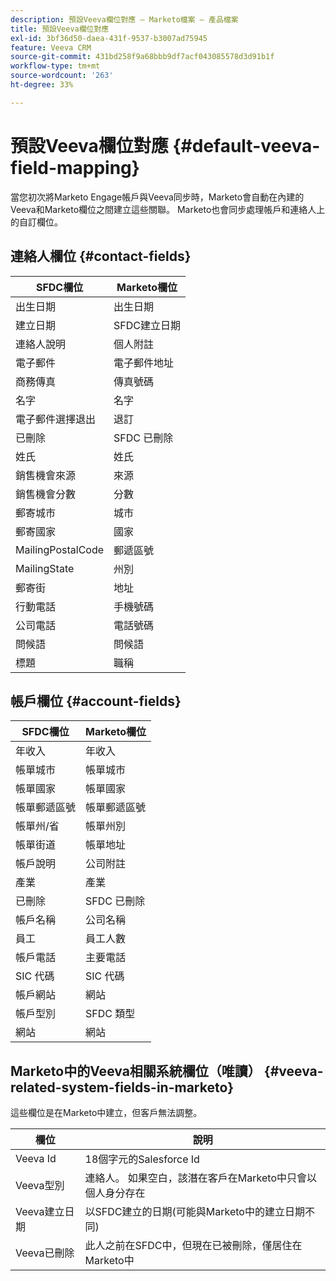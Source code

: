 ```yaml
---
description: 預設Veeva欄位對應 — Marketo檔案 — 產品檔案
title: 預設Veeva欄位對應
exl-id: 3bf36d50-daea-431f-9537-b3007ad75945
feature: Veeva CRM
source-git-commit: 431bd258f9a68bbb9df7acf043085578d3d91b1f
workflow-type: tm+mt
source-wordcount: '263'
ht-degree: 33%

---
```


# 預設Veeva欄位對應 {#default-veeva-field-mapping}

當您初次將Marketo Engage帳戶與Veeva同步時，Marketo會自動在內建的Veeva和Marketo欄位之間建立這些關聯。 Marketo也會同步處理帳戶和連絡人上的自訂欄位。

## 連絡人欄位 {#contact-fields}

<table>
  <colgroup>
    <col/>
    <col/>
  </colgroup>
  <thead>
    <tr>
      <th>SFDC欄位</th>
      <th>Marketo欄位</th>
    </tr>
  </thead>
  <tbody>
    <tr>
      <td>出生日期</td>
      <td>出生日期</td>
    </tr>
    <tr>
      <td>建立日期</td>
      <td>SFDC建立日期</td>
    </tr>
    <tr>
      <td>連絡人說明</td>
      <td>個人附註</td>
    </tr>
    <tr>
      <td>電子郵件</td>
      <td>電子郵件地址</td>
    </tr>
    <tr>
      <td>商務傳真</td>
      <td>傳真號碼</td>
    </tr>
    <tr>
      <td>名字</td>
      <td>名字</td>
    </tr>
    <tr>
      <td>電子郵件選擇退出</td>
      <td>退訂</td>
    </tr>
    <tr>
      <td>已刪除</td>
      <td>SFDC 已刪除</td>
    </tr>
    <tr>
      <td>姓氏</td>
      <td>姓氏</td>
    </tr>
    <tr>
      <td>銷售機會來源</td>
      <td>來源</td>
    </tr>
    <tr>
      <td>銷售機會分數</td>
      <td>分數</td>
    </tr>
    <tr>
      <td>郵寄城市</td>
      <td>城市</td>
    </tr>
    <tr>
      <td>郵寄國家</td>
      <td>國家</td>
    </tr>
    <tr>
      <td>MailingPostalCode</td>
      <td>郵遞區號</td>
    </tr>
    <tr>
      <td>MailingState</td>
      <td>州別</td>
    </tr>
    <tr>
      <td>郵寄街</td>
      <td>地址</td>
    </tr>
    <tr>
      <td>行動電話</td>
      <td>手機號碼</td>
    </tr>
    <tr>
      <td>公司電話</td>
      <td>電話號碼</td>
    </tr>
    <tr>
      <td>問候語</td>
      <td>問候語</td>
    </tr>
    <tr>
      <td>標題</td>
      <td>職稱</td>
    </tr>
  </tbody>
</table>

## 帳戶欄位 {#account-fields}

<table>
  <colgroup>
    <col/>
    <col/>
  </colgroup>
  <thead>
    <tr>
      <th>SFDC欄位</th>
      <th>Marketo欄位</th>
    </tr>
  </thead>
  <tbody>
    <tr>
      <td>年收入</td>
      <td>年收入</td>
    </tr>
    <tr>
      <td>帳單城市</td>
      <td>帳單城市</td>
    </tr>
    <tr>
      <td>帳單國家</td>
      <td>帳單國家</td>
    </tr>
    <tr>
      <td>帳單郵遞區號</td>
      <td>帳單郵遞區號</td>
    </tr>
    <tr>
      <td>帳單州/省</td>
      <td>帳單州別</td>
    </tr>
    <tr>
      <td>帳單街道</td>
      <td>帳單地址</td>
    </tr>
    <tr>
      <td>帳戶說明</td>
      <td>公司附註</td>
    </tr>
    <tr>
      <td>產業</td>
      <td>產業</td>
    </tr>
    <tr>
      <td>已刪除</td>
      <td>SFDC 已刪除</td>
    </tr>
    <tr>
      <td>帳戶名稱</td>
      <td>公司名稱</td>
    </tr>
    <tr>
      <td>員工</td>
      <td>員工人數</td>
    </tr>
    <tr>
      <td>帳戶電話</td>
      <td>主要電話</td>
    </tr>
    <tr>
      <td>SIC 代碼</td>
      <td>SIC 代碼</td>
    </tr>
    <tr>
      <td>帳戶網站</td>
      <td>網站</td>
    </tr>
    <tr>
      <td>帳戶型別</td>
      <td>SFDC 類型</td>
    </tr>
    <tr>
      <td>網站</td>
      <td>網站</td>
    </tr>
  </tbody>
</table>

## Marketo中的Veeva相關系統欄位（唯讀） {#veeva-related-system-fields-in-marketo}

這些欄位是在Marketo中建立，但客戶無法調整。

<table>
  <colgroup>
    <col/>
    <col/>
  </colgroup>
  <thead>
    <tr>
      <th>欄位</th>
      <th>說明</th>
    </tr>
  </thead>
  <tbody>
    <tr>
      <td>Veeva Id</td>
      <td>18個字元的Salesforce Id</td>
    </tr>
    <tr>
      <td>Veeva型別</td>
      <td>連絡人。 如果空白，該潛在客戶在Marketo中只會以個人身分存在</td>
    </tr>
    <tr>
      <td>Veeva建立日期</td>
      <td>以SFDC建立的日期(可能與Marketo中的建立日期不同)</td>
    </tr>
    <tr>
      <td>Veeva已刪除</td>
      <td>此人之前在SFDC中，但現在已被刪除，僅居住在Marketo中</td>
    </tr>
  </tbody>
</table>
